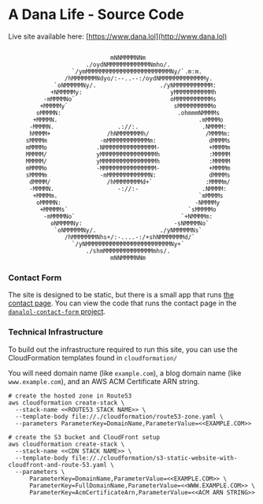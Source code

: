 
# A Dana Life - Source Code

Live site available here: [https://www.dana.lol](http://www.dana.lol)

```
   
                             mNNMMMMNNm
                      ./oydNMMMMMMMMMMMMNmho/.
                  `/ymMMMMMMMMMMMMMMMMMMMMMMMMNy/`.m:m.
                /hMMMMMMMNdyo/:--..--:/oydNMMMMMMMMMMMMMy.
             `oNMMMMMNy/.                  ./yNMMMMMMMMMMM:
            +NMMMMMy:                         yMMMMMMMMMMMh
          -mMMMMNo`                           oMMMMMMMMMMMs
         +MMMMMy`                              sMMMMMMMMMMo
        oMMMMN:                                 .ohmmmNMMMMs
       +MMMMN.                                        .mMMMMo
      -MMMMN.                  .://:.                  .NMMMM:
      hMMMM+                /hNMMMMMMMh/                /MMMMm:
     sMMMMm               -mMMMMMMMMMMMMm:               dMMMMs
     mMMMMo              .NMMMMMMMMMMMMMMM-              +MMMMm
     MMMMM/              yMMMMMMMMMMMMMMMMh              :MMMMM
     MMMMM/              yMMMMMMMMMMMMMMMMh              :MMMMM
     mMMMMo              -MMMMMMMMMMMMMMMM-              +MMMMm
     sMMMMm               -mMMMMMMMMMMMMN:               dMMMMs
      dMMMM/                /hMMMMMMMMd+`               :MMMMm/
      -MMMMN.                  -://:-                  .NMMMM:
       +MMMMm.                                        `mMMMMs
        oMMMMN:                                      -NMMMMy
         +MMMMMs`                                  `sMMMMMo
          -mMMMMNo`                              `+NMMMMm:
            oNMMMMNy:                          -sNMMMMNo`
             `oNMMMMMNy/.                  ./yNMMMMMNs`
                /hMMMMMMMNhs+/:-....-:/+shNMMMMMMMd/`
                  `/yNMMMMMMMMMMMMMMMMMMMMMMMMNy+`
                      ./shmMMMMMMMMMMMMMMmhs/.
                             mNNMMMMNNm
```

### Contact Form

The site is designed to be static, but there is a small app that runs [the contact page](https://www.dana.lol/contact). You can view the code that runs the contact page in the [`danalol-contact-form` project](https://github.com/dmerrick/danalol-contact-form).


### Technical Infrastructure

To build out the infrastructure required to run this site, you can use the CloudFormation templates found in `cloudformation/`

You will need domain name (like `example.com`), a blog domain name (like `www.example.com`), and an AWS ACM Certificate ARN string.
```
# create the hosted zone in Route53
aws cloudformation create-stack \
  --stack-name <<ROUTE53 STACK NAME>> \
  --template-body file://./cloudformation/route53-zone.yaml \
  --parameters ParameterKey=DomainName,ParameterValue=<<EXAMPLE.COM>>

# create the S3 bucket and CloudFront setup
aws cloudformation create-stack \
  --stack-name <<CDN STACK NAME>> \
  --template-body file://./cloudformation/s3-static-website-with-cloudfront-and-route-53.yaml \
  --parameters \
      ParameterKey=DomainName,ParameterValue=<<EXAMPLE.COM>> \
      ParameterKey=FullDomainName,ParameterValue=<<WWW.EXAMPLE.COM>> \
      ParameterKey=AcmCertificateArn,ParameterValue=<<ACM ARN STRING>>
```

